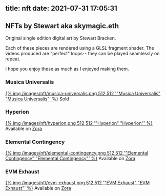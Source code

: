 title: nft
date: 2021-07-31 17:05:31
---
## NFTs by Stewart aka skymagic.eth

Original single edition digital art by Stewart Bracken.

Each of these pieces are rendered using a GLSL fragment shader. The videos produced are "perfect" loops-- they can be played seamlessly on repeat.

I hope you enjoy these as much as I enjoyed making them.


### Musica Universalis
[{% img  /images/nft/musica-universalis.png 512 512 '"Musica Universalis" "Musica Universalis"' %}](https://zora.co/stewart/4316)
Sold

### Hyperion
[{% img  /images/nft/hyperion.png 512 512 '"Hyperion" "Hyperion"' %}](https://zora.co/stewart/4698)
Available on [Zora](https://zora.co/stewart/4698)

### Elemental Contingency
[{% img  /images/nft/elemental-contingency.png 512 512 '"Elemental Contingency" "Elemental Contingency"' %}](https://zora.co/stewart/4867)
Available on [Zora](https://zora.co/stewart/4867)

### EVM Exhaust
[{% img  /images/nft/evm-exhaust.png 512 512 '"EVM Exhaust" "EVM Exhaust"' %}](https://zora.co/stewart/5347)
Available on [Zora](https://zora.co/stewart/5347)
